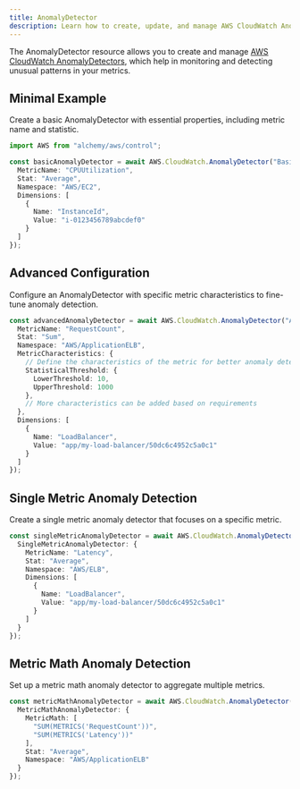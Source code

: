 ```yaml
---
title: AnomalyDetector
description: Learn how to create, update, and manage AWS CloudWatch AnomalyDetectors using Alchemy Cloud Control.
---
```


The AnomalyDetector resource allows you to create and manage [AWS CloudWatch AnomalyDetectors](https://docs.aws.amazon.com/cloudwatch/latest/userguide/), which help in monitoring and detecting unusual patterns in your metrics.

## Minimal Example

Create a basic AnomalyDetector with essential properties, including metric name and statistic.

```ts
import AWS from "alchemy/aws/control";

const basicAnomalyDetector = await AWS.CloudWatch.AnomalyDetector("BasicAnomalyDetector", {
  MetricName: "CPUUtilization",
  Stat: "Average",
  Namespace: "AWS/EC2",
  Dimensions: [
    {
      Name: "InstanceId",
      Value: "i-0123456789abcdef0"
    }
  ]
});
```

## Advanced Configuration

Configure an AnomalyDetector with specific metric characteristics to fine-tune anomaly detection.

```ts
const advancedAnomalyDetector = await AWS.CloudWatch.AnomalyDetector("AdvancedAnomalyDetector", {
  MetricName: "RequestCount",
  Stat: "Sum",
  Namespace: "AWS/ApplicationELB",
  MetricCharacteristics: {
    // Define the characteristics of the metric for better anomaly detection
    StatisticalThreshold: {
      LowerThreshold: 10,
      UpperThreshold: 1000
    },
    // More characteristics can be added based on requirements
  },
  Dimensions: [
    {
      Name: "LoadBalancer",
      Value: "app/my-load-balancer/50dc6c4952c5a0c1"
    }
  ]
});
```

## Single Metric Anomaly Detection

Create a single metric anomaly detector that focuses on a specific metric.

```ts
const singleMetricAnomalyDetector = await AWS.CloudWatch.AnomalyDetector("SingleMetricAnomalyDetector", {
  SingleMetricAnomalyDetector: {
    MetricName: "Latency",
    Stat: "Average",
    Namespace: "AWS/ELB",
    Dimensions: [
      {
        Name: "LoadBalancer",
        Value: "app/my-load-balancer/50dc6c4952c5a0c1"
      }
    ]
  }
});
```

## Metric Math Anomaly Detection

Set up a metric math anomaly detector to aggregate multiple metrics.

```ts
const metricMathAnomalyDetector = await AWS.CloudWatch.AnomalyDetector("MetricMathAnomalyDetector", {
  MetricMathAnomalyDetector: {
    MetricMath: [
      "SUM(METRICS('RequestCount'))",
      "SUM(METRICS('Latency'))"
    ],
    Stat: "Average",
    Namespace: "AWS/ApplicationELB"
  }
});
```